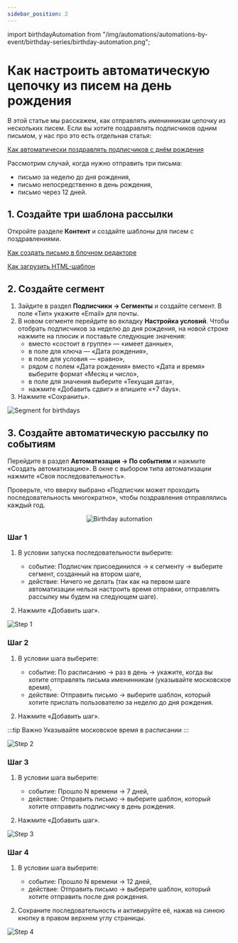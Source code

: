 ```yaml
---
sidebar_position: 2
---
```

import birthdayAutomation from "/img/automations/automations-by-event/birthday-series/birthday-automation.png";

# Как настроить автоматическую цепочку из писем на день рождения

В этой статье мы расскажем, как отправлять именинникам цепочку из нескольких писем. Если вы хотите поздравлять подписчиков одним письмом, у нас про это есть отдельная статья:

[Как автоматически поздравлять подписчиков с днём рождения](./birthday-series.md)

Рассмотрим случай, когда нужно отправить три письма:
- письмо за неделю до дня рождения,
- письмо непосредственно в день рождения,
- письмо через 12 дней.

## 1. Создайте три шаблона рассылки
Откройте разделе **Контент** и создайте шаблоны для писем с поздравлениями.

[Как создать письмо в блочном редакторе](/docs/email-campaigns/create-your-campaign/drag-and-drop-editor.md)

[Как загрузить HTML-шаблон](/docs/email-campaigns/create-your-campaign/how-to-upload-html-template.md)

## 2. Создайте сегмент
1. Зайдите в раздел **Подписчики → Сегменты** и создайте сегмент. В поле «Тип» укажите «Email» для почты.
2. В новом сегменте перейдите во вкладку **Настройка условий**. Чтобы отобрать подписчиков за неделю до дня рождения, на новой строке нажмите на плюсик и поставьте следующие значения:
    - вместо «состоит в группе» — «имеет данные»,
    - в поле для ключа — «Дата рождения»,
    - в поле для условия — «равно»,
    - рядом с полем «Дата рождения» вместо «Дата и время» выберите формат «Месяц и число»,
    - в поле для значения выберите «Текущая дата»,
    - нажмите «Добавить сдвиг» и впишите «+7 days».
3. Нажмите «Сохранить».

![Segment for birthdays](/img/automations/automations-by-event/birthday-series/segment-for-birthdays.gif) <br/>

## 3. Создайте автоматическую рассылку по событиям
Перейдите в раздел **Автоматизации → По событиям** и нажмите «Создать автоматизацию». В окне с выбором типа автоматизации нажмите «Своя последовательность».

Проверьте, что вверху выбрано «Подписчик может проходить последовательность многократно», чтобы поздравления отправлялись каждый год.

<p align="center">
    <img src={birthdayAutomation} alt="Birthday automation" />
</p>

### Шаг 1
1. В условии запуска последовательности выберите:
    - событие: Подписчик присоединился → к сегменту → выберите сегмент, созданный на втором шаге,
    - действие: Ничего не делать (так как на первом шаге автоматизации нельзя настроить время отправки, отправлять рассылку мы будем на следующем шаге).

2. Нажмите «Добавить шаг».

![Step 1](/img/automations/automations-by-event/birthday-series/step-1.gif) <br/>

### Шаг 2
1. В условии шага выберите:
    - событие: По расписанию → раз в день → укажите, когда вы хотите отправлять письма именинникам (указывайте московское время),
    - действие: Отправить письмо → выберите шаблон, который хотите прислать пользователю за неделю до дня рождения.

2. Нажмите «Добавить шаг».

:::tip Важно
Указывайте московское время в расписании
:::

![Step 2](/img/automations/automations-by-event/birthday-series/step-2.gif) <br/>

### Шаг 3
1. В условии шага выберите:
    - событие: Прошло N времени → 7 дней,
    - действие: Отправить письмо → выберите шаблон, который хотите отправить подписчику в день рождения.

2. Нажмите «Добавить шаг».

![Step 3](/img/automations/automations-by-event/birthday-series/step-3.gif) <br/>

### Шаг 4
1. В условии шага выберите:
    - событие: Прошло N времени → 12 дней,
    - действие: Отправить письмо → выберите шаблон, который хотите отправить после дня рождения.

2. Сохраните последовательность и активируйте её, нажав на синюю кнопку в правом верхнем углу страницы.

![Step 4](/img/automations/automations-by-event/birthday-series/step-4.gif) <br/>